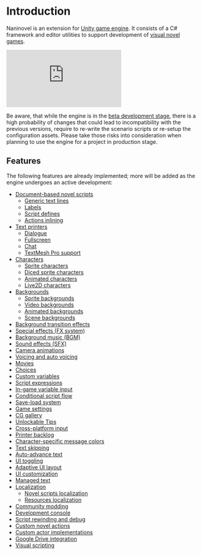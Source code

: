 # Introduction
Naninovel is an extension for [Unity game engine](https://unity3d.com). It consists of a C# framework and editor utilities to support development of [visual novel games](https://en.wikipedia.org/wiki/Visual_novel).

<div class="video-container">
    <iframe src="https://www.youtube-nocookie.com/embed/868mvr9ii4A" frameborder="0" allow="accelerometer; autoplay; encrypted-media; gyroscope; picture-in-picture" allowfullscreen></iframe>
</div>

Be aware, that while the engine is in the [beta development stage](https://github.com/Elringus/NaninovelWeb/milestone/1), there is a high probability of changes that could lead to incompatibility with the previous versions, require to re-write the scenario scripts or re-setup the configuration assets. Please take those risks into consideration when planning to use the engine for a project in production stage. 

## Features
The following features are already implemented; more will be added as the engine undergoes an active development:
* [Document-based novel scripts](/guide/novel-scripts.md)
  * [Generic text lines](/guide/novel-scripts.md#generic-text-lines)
  * [Labels](/guide/novel-scripts.md#label-lines)
  * [Script defines](/guide/novel-scripts.md#define-lines)
  * [Actions inlining](/guide/novel-scripts.md#generic-text-lines)
* [Text printers](/guide/text-printers.md)
  * [Dialogue](/guide/text-printers.md#dialogue-printer)
  * [Fullscreen](/guide/text-printers.md#fullscreen-printer)
  * [Chat](/guide/text-printers.md#chat-printer)
  * [TextMesh Pro support](/guide/text-printers.html#textmesh-pro)
* [Characters](/guide/characters.md)
  * [Sprite characters](/guide/characters.md#sprite-characters)
  * [Diced sprite characters](/guide/characters.md#diced-sprite-characters)
  * [Animated characters](/guide/characters.md#animated-characters)
  * [Live2D characters](/guide/characters.md#live2d-characters)
* [Backgrounds](/guide/backgrounds.md)
  * [Sprite backgrounds](/guide/backgrounds.md#sprite-backgrounds)
  * [Video backgrounds](/guide/backgrounds.md#video-backgrounds)
  * [Animated backgrounds](/guide/backgrounds.md#animated-backgrounds)
  * [Scene backgrounds](/guide/backgrounds.md#scene-backgrounds)
* [Background transition effects](/guide/background-transition-effects.md)
* [Special effects (FX system)](/guide/special-effects.md)
* [Background music (BGM)](/guide/background-music.md)
* [Sound effects (SFX)](/guide/sound-effects.md)
* [Camera animations](/api/#camera)
* [Voicing and auto voicing](/guide/voicing.md)
* [Movies](/guide/movies.md)
* [Choices](/guide/choices.md)
* [Custom variables](/guide/custom-variables.md)
* [Script expressions](/guide/script-expressions.md)
* [In-game variable input](/api/#input)
* [Conditional script flow](/api/#if)
* [Save-load system](/guide/save-load-system.md)
* [Game settings](/guide/game-settings.md)
* [CG gallery](/guide/unlockable-items.md#cg-gallery)
* [Unlockable Tips](/guide/unlockable-items.md#tips)
* [Cross-platform input](/guide/input-processing.md)
* [Printer backlog](/guide/printer-backlog.md)
* [Character-specific message colors](/guide/characters.md#character-color)
* [Text skipping](/guide/text-skipping.md)
* [Auto-advance text](/guide/auto-advance-text.md)
* [UI toggling](/guide/ui-toggling.md)
* [Adaptive UI layout](/guide/adaptive-ui-layout.md)
* [UI customization](/guide/ui-customization.md)
* [Managed text](/guide/managed-text.md)
* [Localization](/guide/localization.md)
  * [Novel scripts localization](/guide/localization.md#novel-scripts-localization)
  * [Resources localization](/guide/localization.md#resources-localization)
* [Community modding](/guide/community-modding.md)
* [Development console](/guide/development-console.md)
* [Script rewinding and debug](/guide/novel-scripts.md#novel-scripts-debug)
* [Custom novel actions](/guide/custom-novel-actions.md)
* [Custom actor implementations](/guide/custom-actor-implementations.md)
* [Google Drive integration](/guide/google-drive-integration.md)
* [Visual scripting](/guide/visual-scripting.md)